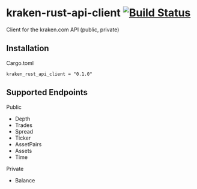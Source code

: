 # kraken-rust-api-client [![Build Status](https://travis-ci.com/theotow/kraken-rust-api-client.svg?branch=master)](https://travis-ci.com/theotow/kraken-rust-api-client)
Client for the kraken.com API (public, private)

## Installation

Cargo.toml
```
kraken_rust_api_client = "0.1.0"
```

## Supported Endpoints

Public
- Depth
- Trades
- Spread
- Ticker
- AssetPairs
- Assets
- Time

Private
- Balance
